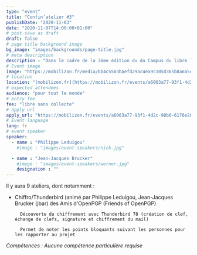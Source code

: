 ```yaml
---
type: "event"
title: "Confin’atelier #3"
publishDate: "2020-11-03"
date: "2020-11-07T14:00:00+01:00"
# post save as draft
draft: false
# page title background image
bg_image: "images/backgrounds/page-title.jpg"
# meta description
description : "Dans le cadre de la 3ème édition du du Campus du libre le Confin’atelier #3 aura lieu le samedi 7 novembre 2020, de 14h à 17h et en ligne !"
# Event image
image: "https://mobilizon.fr/media/bb4c5503baefd29ac4ea9c105d305b8a6a5c27aade1b5a7ef444fd4761802c05.png"
# location
location: "[mobilizon.fr](https://mobilizon.fr/events/a6063a77-93f1-4d2c-98b0-6176e2839633)"
# expected attendees
audience: "pour tout le monde"
# entry fee
fee: "libre sans collecte"
# apply url
apply_url: "https://mobilizon.fr/events/a6063a77-93f1-4d2c-98b0-6176e2839633/participate"
# Event language
lang: fr
# event speaker
speaker:
  - name : "Philippe Leduigou"
    #image : "images/event-speakers/nick.jpg"

  - name : "Jean-Jacques Brucker"
    #image : "images/event-speakers/werner.jpg"
    designation : ""
---
```



Il y aura 9 ateliers, dont notamment : 

* Chiffro/Thunderbird (animé par Philippe Leduigou, Jean-Jacques Brucker (jbar) des Amis d'OpenPGP (Friends of OpenPGP)

        Découverte du chiffrement avec Thunderbird 78 (création de clef,  échange de clefs, signature et chiffrement du mail)

        Permet de noter les points bloquants suivant les personnes pour les rapporter au projet

*Compétences : Aucune compétence particulière requise*

